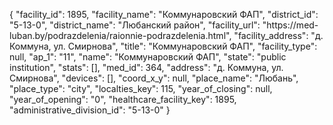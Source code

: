 {
    "facility_id": 1895,
    "facility_name": "Коммунаровский ФАП",
    "district_id": "5-13-0",
    "district_name": "Любанский район",
    "facility_url": "https:\/\/med-luban.by\/podrazdelenia\/raionnie-podrazdelenia.html",
    "facility_address": "д. Коммуна, ул. Смирнова",
    "title": "Коммунаровский ФАП",
    "facility_type": null,
    "ap_1": "11",
    "name": "Коммунаровский ФАП",
    "state": "public institution",
    "stats": [],
    "med_id": 364,
    "address": "д. Коммуна, ул. Смирнова",
    "devices": [],
    "coord_x_y": null,
    "place_name": "Любань",
    "place_type": "city",
    "localties_key": 115,
    "year_of_closing": null,
    "year_of_opening": "0",
    "healthcare_facility_key": 1895,
    "administrative_division_id": "5-13-0"
}
